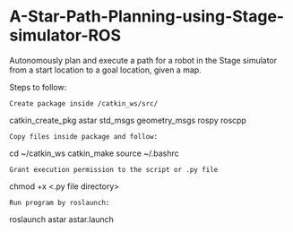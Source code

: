 # A-Star-Path-Planning-using-Stage-simulator-ROS


Autonomously plan and execute a path for a robot in the Stage simulator from a start location to a goal location, given a map.

Steps to follow:

    Create package inside /catkin_ws/src/

catkin_create_pkg astar std_msgs geometry_msgs rospy roscpp

    Copy files inside package and follow:

cd ~/catkin_ws
catkin_make
source ~/.bashrc

    Grant execution permission to the script or .py file

chmod +x <.py file directory>

    Run program by roslaunch:

roslaunch astar astar.launch
